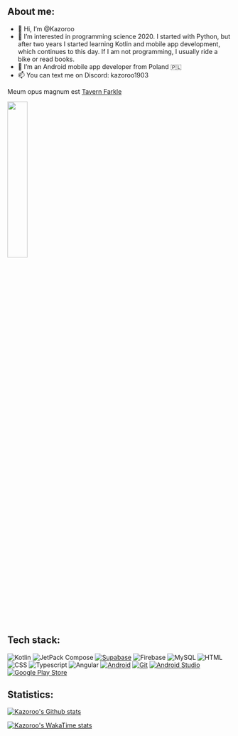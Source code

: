 ## About me:
- 👋 Hi, I’m @Kazoroo
- 👀 I’m interested in programming science 2020. I started with Python, but after two years I started learning Kotlin and mobile app development, which continues to this day. If I am not programming, I usually ride a bike or read books.
- 🌱 I’m an Android mobile app developer from Poland 🇵🇱
- 📫 You can text me on Discord: kazoroo1903

Meum opus magnum est <a href="https://github.com/Kazoroo/Tavern-Farkle">Tavern Farkle</a>
  
<img src="https://github.com/user-attachments/assets/8032d3c0-f622-4d21-94d0-477d7ca1ce0c" width="30%" height="30%">

## Tech stack:
![Kotlin](https://img.shields.io/badge/kotlin-%237F52FF.svg?style=for-the-badge&logo=kotlin&logoColor=darkblue)
![JetPack Compose](https://img.shields.io/badge/jetpack_compose-white.svg?style=for-the-badge&logo=jetpack-compose&logoColor=%234ea94b)
[![Supabase](https://img.shields.io/badge/Supabase-3FCF8E?style=for-the-badge&logo=supabase&logoColor=006700)](#)
![Firebase](https://img.shields.io/badge/firebase-%23039BE5.svg?style=for-the-badge&logo=firebase)
![MySQL](https://img.shields.io/badge/mysql-%2300000f.svg?style=for-the-badge&logo=mysql&logoColor=white)
![HTML](https://img.shields.io/badge/html-FFFFFF?style=for-the-badge&logo=html5&logoColor=FFFFFF&color=red)
![CSS](https://img.shields.io/badge/css-FFFFFF?style=for-the-badge&logo=css&logoColor=FFFFFF&color=663399)
![Typescript](https://img.shields.io/badge/Typescript-FFFFFF?style=for-the-badge&logo=typescript&logoColor=FFFFFF&color=3077c5)
![Angular](https://img.shields.io/badge/Angular-FFFFFF?style=for-the-badge&logo=Angular&logoColor=FFFFFF&color=dc1b16)
[![Android](https://img.shields.io/badge/Android-3DDC84?style=for-the-badge&logo=android&logoColor=darkgreen)](#)
[![Git](https://img.shields.io/badge/Git-F05032?logo=git&style=for-the-badge&logoColor=fff)](#)
[![Android Studio](https://img.shields.io/badge/Android_Studio-7b7b7c?style=for-the-badge&logo=android-studio&logoColor=white)](#)
[![Google Play Store](https://img.shields.io/badge/Google_Play-414141?logo=google-play&style=for-the-badge&logoColor=yellow)](#)





## Statistics:
[![Kazoroo's Github stats](https://github-readme-stats.vercel.app/api?username=Kazoroo&show_icons=true%theme=shadow_blue&text_color=00b300&title_color=000000&show=reviews&rank_icon=percentile)](https://wakatime.com/@Kazoroo?rank=me&page=3&country_code=PL)

[![Kazoroo's WakaTime stats](https://github-readme-stats.vercel.app/api/wakatime?username=@Kazoroo&hide_border=true)](https://wakatime.com/@Kazoroo?rank=me&page=3&country_code=PL)
